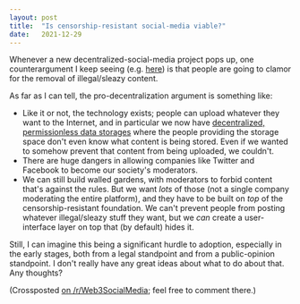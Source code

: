```yaml
---
layout: post
title:  "Is censorship-resistant social-media viable?"
date:   2021-12-29
---
```

Whenever a new decentralized-social-media project pops up, one counterargument I keep seeing (e.g. [here](https://www.reddit.com/r/ethereum/comments/reuyix/i_created_a_decentralized_version_of_twitter/hof1vo9/)) is that people are going to clamor for the removal of illegal/sleazy content.

As far as I can tell, the pro-decentralization argument is something like:

  - Like it or not, the technology exists; people can upload whatever they want to the Internet, and in particular we now have [decentralized, permissionless data storages](https://www.reddit.com/r/Web3SocialMedia/comments/rr8cuw/decentralized_permissionless_data_storages/) where the people providing the storage space don't even know what content is being stored. Even if we wanted to somehow prevent that content from being uploaded, we couldn't.
  - There are huge dangers in allowing companies like Twitter and Facebook to become our society's moderators.
  - We can still build walled gardens, with moderators to forbid content that's against the rules. But we want *lots* of those (not a single company moderating the entire platform), and they have to be built on *top* of the censorship-resistant foundation. We can't prevent people from posting whatever illegal/sleazy stuff they want, but we *can* create a user-interface layer on top that (by default) hides it.

Still, I can imagine this being a significant hurdle to adoption, especially in the early stages, both from a legal standpoint and from a public-opinion standpoint. I don't really have any great ideas about what to do about that. Any thoughts?

(Crossposted [on /r/Web3SocialMedia](https://www.reddit.com/r/Web3SocialMedia/comments/rrdtl9/how_to_make_censorshipresistance_viable/); feel free to comment there.)
